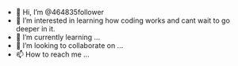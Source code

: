 - 👋 Hi, I’m @464835follower
- 👀 I’m interested in learning how coding works and cant wait to go deeper in it.
- 🌱 I’m currently learning ...
- 💞️ I’m looking to collaborate on ...
- 📫 How to reach me ...

<!---
464835follower/464835follower is a ✨ special ✨ repository because its `README.md` (this file) appears on your GitHub profile.
You can click the Preview link to take a look at your changes.
--->
